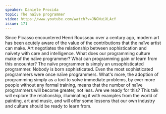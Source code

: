 ```yaml
---
speaker: Daniele Procida
topic: The naïve programmer
video: https://www.youtube.com/watch?v=JNGNuiXLAcY
issue: 171
---
```


Since Picasso encountered Henri Rousseau over a century ago, modern art has been acutely aware of the value of the contributions that the naïve artist can make. Art negotiates the relationship between sophistication and naïvety with care and intelligence. What does our programming culture make of the naïve programmer? What can programming gain or learn from this encounter? The naïve programmer is simply an unsophisticated programmer. Nobody is born sophisticated. Even the most sophisticated programmers were once naïve programmers. What's more, the adoption of programming simply as a tool to solve immediate problems, by ever more people without any formal training, means that the number of naïve programmers will become greater, not less. Are we ready for this? This talk will explore the relationship, illuminating it with examples from the world of painting, art and music, and will offer some lessons that our own industry and culture should be ready to learn from.

